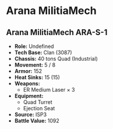 # Arana MilitiaMech
## Arana MilitiaMech ARA-S-1
- **Role:** Undefined
- **Tech Base:** Clan (3087)
- **Chassis:** 40 tons Quad (Industrial)
- **Movement:** 5 / 8
- **Armor:** 152
- **Heat Sinks:** 15 (15)
- **Weapons:**
  - ER Medium Laser × 3
- **Equipment:**
  - Quad Turret
  - Ejection Seat
- **Source:** ISP3
- **Battle Value:** 1092


